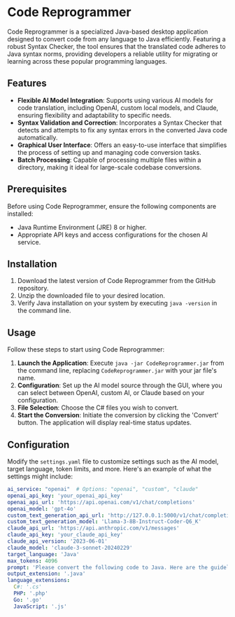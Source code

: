 # Code Reprogrammer

Code Reprogrammer is a specialized Java-based desktop application designed to convert code from any language to Java efficiently. Featuring a robust Syntax Checker, the tool ensures that the translated code adheres to Java syntax norms, providing developers a reliable utility for migrating or learning across these popular programming languages.

## Features

- **Flexible AI Model Integration**: Supports using various AI models for code translation, including OpenAI, custom local models, and Claude, ensuring flexibility and adaptability to specific needs.
- **Syntax Validation and Correction**: Incorporates a Syntax Checker that detects and attempts to fix any syntax errors in the converted Java code automatically.
- **Graphical User Interface**: Offers an easy-to-use interface that simplifies the process of setting up and managing code conversion tasks.
- **Batch Processing**: Capable of processing multiple files within a directory, making it ideal for large-scale codebase conversions.

## Prerequisites

Before using Code Reprogrammer, ensure the following components are installed:
- Java Runtime Environment (JRE) 8 or higher.
- Appropriate API keys and access configurations for the chosen AI service.

## Installation

1. Download the latest version of Code Reprogrammer from the GitHub repository.
2. Unzip the downloaded file to your desired location.
3. Verify Java installation on your system by executing `java -version` in the command line.

## Usage

Follow these steps to start using Code Reprogrammer:

1. **Launch the Application**: Execute `java -jar CodeReprogrammer.jar` from the command line, replacing `CodeReprogrammer.jar` with your jar file's name.
2. **Configuration**: Set up the AI model source through the GUI, where you can select between OpenAI, custom AI, or Claude based on your configuration.
3. **File Selection**: Choose the C# files you wish to convert.
4. **Start the Conversion**: Initiate the conversion by clicking the 'Convert' button. The application will display real-time status updates.

## Configuration

Modify the `settings.yaml` file to customize settings such as the AI model, target language, token limits, and more. Here's an example of what the settings might include:

```yaml
ai_service: "openai"  # Options: "openai", "custom", "claude"
openai_api_key: 'your_openai_api_key'
openai_api_url: 'https://api.openai.com/v1/chat/completions'
openai_model: 'gpt-4o'
custom_text_generation_api_url: 'http://127.0.0.1:5000/v1/chat/completions'
custom_text_generation_model: 'Llama-3-8B-Instruct-Coder-Q6_K'
claude_api_url: 'https://api.anthropic.com/v1/messages'
claude_api_key: 'your_claude_api_key'
claude_api_version: '2023-06-01'
claude_model: 'claude-3-sonnet-20240229'
target_language: 'Java'
max_tokens: 4096
prompt: 'Please convert the following code to Java. Here are the guidelines: 1. Preserve the original structure and logic of the code. 2. Convert syntax to the equivalent Java syntax. 3. Handle necessary imports or package statements. 4. Use appropriate Java equivalents for language-specific libraries or functions. 5. Maintain proper indentation and code formatting. Please provide the converted Java code in your <response>, enclosed within <code> tags. If you have any additional thoughts or suggestions, include them within <thoughts> tags. Thank you!'
output_extension: '.java'
language_extensions:
  C#: '.cs'
  PHP: '.php'
  Go: '.go'
  JavaScript: '.js'

